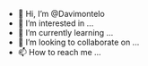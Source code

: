 - 👋 Hi, I’m @Davimontelo
- 👀 I’m interested in ...
- 🌱 I’m currently learning ...
- 💞️ I’m looking to collaborate on ...
- 📫 How to reach me ...

<!---
Davimontelo/Davimontelo is a ✨ special ✨ repository because its `README.md` (this file) appears on your GitHub profile.
You can click the Preview link to take a look at your changes.
--->
